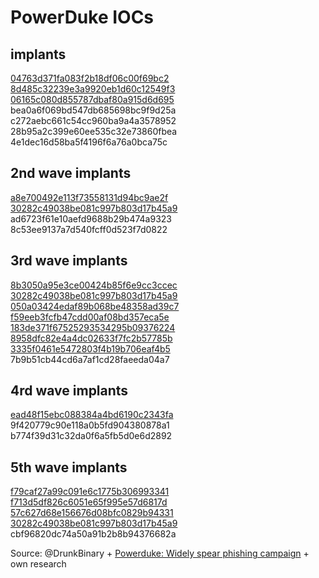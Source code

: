 # PowerDuke IOCs

## implants
[04763d371fa083f2b18df06c00f69bc2](https://www.virustotal.com/en/file/de27cb2c9b91e53fc93e7f5ba4a1e4ebaf1910b45162b7612ae49308433f7730/analysis/)  
[8d485c32239e3a9920eb1d60c12549f3](https://www.virustotal.com/en/file/54ed1dd140f42e296e461c2454504bbdef85b7bf86838901c1e094b2073e7761/analysis/)  
[06165c080d855787dbaf80a915d6d695](https://www.virustotal.com/en/file/00e85686fc9c975ee8ab4f405a5a933d38d3f4abd49b7567a051421a2cc51081/analysis/)  
bea0a6f069bd547db685698bc9f9d25a  
c272aebc661c54cc960ba9a4a3578952  
28b95a2c399e60ee535c32e73860fbea  
4e1dec16d58ba5f4196f6a76a0bca75c  

## 2nd wave implants
[a8e700492e113f73558131d94bc9ae2f](https://www.virustotal.com/en/file/ef4a4319b9c37c1f05a4cbfb136c0eaf4a05476028d40a2a6bb07afc567f0f88/analysis/)  
[30282c49038be081c997b803d17b45a9](https://www.virustotal.com/en/file/5f88ddea95dc297ac8da3d3f79681bb07fdeb24c4ef3a9ff08e3872c4f8f5a27/analysis/)  
ad6723f61e10aefd9688b29b474a9323  
8c53ee9137a7d540fcff0d523f7d0822  

## 3rd wave implants
[8b3050a95e3ce00424b85f6e9cc3ccec](https://www.virustotal.com/en/file/6412ea144bb0b8f7d32becda26cd1549825fd7b282f1f96319e5f4000e3d4618/analysis/)  
[30282c49038be081c997b803d17b45a9](https://www.virustotal.com/en/file/5f88ddea95dc297ac8da3d3f79681bb07fdeb24c4ef3a9ff08e3872c4f8f5a27/analysis/)  
[050a03424edaf89b068be48358ad39c7](https://www.virustotal.com/en/file/b3caf16028f140364a4710f3db93abed7f7d00e00471b3580a5cb127becad663/analysis/)  
[f59eeb3fcfb47cdd00af08bd357eca5e](https://www.virustotal.com/en/file/00667eb42299cf767fd996961e426f3af3471c71f1e612ec2d832576289077d2/analysis/1517197860/)    
[183de371f67525293534295b09376224](https://www.virustotal.com/en/file/237b6dec3368c14b7b411cbbd3ecf08b14c4ad66f61659d59c47c1a30fca0ed2/analysis/)  
[8958dfc82e4a4dc02633f7fc2b57785b](https://www.virustotal.com/en/file/d79d147e59eb3f873b9a623f075d2981cbc98823e315492af0f2ad55031cb7f7/analysis/)  
[3335f0461e5472803f4b19b706eaf4b5](https://www.virustotal.com/en/file/4538af0a76fecc6e45e6d45c22618c52ba89bf596a0b68dd2d4d2358fb5c86ef/analysis/)  
7b9b51cb44cd6a7af1cd28faeeda04a7  

## 4rd wave implants
[ead48f15ebc088384a4bd6190c2343fa](https://www.virustotal.com/en/file/5f88ddea95dc297ac8da3d3f79681bb07fdeb24c4ef3a9ff08e3872c4f8f5a27/analysis/)  
9f420779c90e118a0b5fd904380878a1  
b774f39d31c32da0f6a5fb5d0e6d2892  

## 5th wave implants
[f79caf27a99c091e6c1775b306993341](https://www.virustotal.com/en/file/f37da55a4329df13b1283cbfd237ae832cebb4b9c4ed16e5a1e0b98d9b7fdf25/analysis/)  
[f713d5df826c6051e65f995e57d6817d](https://www.virustotal.com/en/file/2d2fa32f928f8abf31b9e79153422d65fe72cd5ad0d1f815a9d2ffa42fc8d224/analysis/)  
[57c627d68e156676d08bfc0829b94331](https://www.virustotal.com/en/file/6119c92f5b5cb2cd953925e17ceb4a02a9007029dd27a35d44b116ff9718f814/analysis/)  
[30282c49038be081c997b803d17b45a9](https://www.virustotal.com/en/file/5f88ddea95dc297ac8da3d3f79681bb07fdeb24c4ef3a9ff08e3872c4f8f5a27/analysis/)  
cbf96820dc74a50a91b2b8b94376682a  


Source: @DrunkBinary + [Powerduke: Widely spear phishing campaign](https://www.volexity.com/blog/2016/11/09/powerduke-post-election-spear-phishing-campaigns-targeting-think-tanks-and-ngos/) + own research
